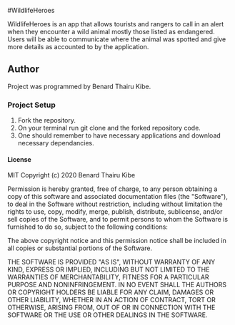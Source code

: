 #WildlifeHeroes

WildlifeHeroes is an app that allows tourists and rangers to call in an alert when they encounter a wild animal mostly those listed as endangered. Users will be able to communicate where the animal was spotted and give more details as accounted to by the application. 

## Author

Project was programmed by Benard Thairu Kibe.

### Project Setup

1. Fork the repository.
1. On your terminal run git clone and the forked repository code.
1. One should remember to have necessary applications and download necessary dependancies.

#### License

MIT Copyright (c) 2020 Benard Thairu Kibe

Permission is hereby granted, free of charge, to any person obtaining a copy of this software and associated documentation files (the "Software"), to deal in the Software without restriction, including without limitation the rights to use, copy, modify, merge, publish, distribute, sublicense, and/or sell copies of the Software, and to permit persons to whom the Software is furnished to do so, subject to the following conditions:

The above copyright notice and this permission notice shall be included in all copies or substantial portions of the Software.

THE SOFTWARE IS PROVIDED "AS IS", WITHOUT WARRANTY OF ANY KIND, EXPRESS OR IMPLIED, INCLUDING BUT NOT LIMITED TO THE WARRANTIES OF MERCHANTABILITY, FITNESS FOR A PARTICULAR PURPOSE AND NONINFRINGEMENT. IN NO EVENT SHALL THE AUTHORS OR COPYRIGHT HOLDERS BE LIABLE FOR ANY CLAIM, DAMAGES OR OTHER LIABILITY, WHETHER IN AN ACTION OF CONTRACT, TORT OR OTHERWISE, ARISING FROM, OUT OF OR IN CONNECTION WITH THE SOFTWARE OR THE USE OR OTHER DEALINGS IN THE SOFTWARE.